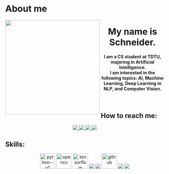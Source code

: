 # About me
<img align="left" width="300" src="https://www.csoonline.com/wp-content/uploads/2023/06/cso_anonymous_hooded_figure_amid_glitched_code_by_stevanovicigor_gettyimages-913469324_binary_by_valerybrozhinsky_gettyimages-1089997102_2400x1600-100800629-orig.jpg?resize=1024%2C683&quality=50&strip=all">
<h1 align="center">My name is Schneider.</h1>
<p align="center">
  <h4 align="center">I am a CS student at TDTU, majoring in Artificial Intelligence.<br> I am interested in the following topics: AI, Machine Learning, Deep Learning in NLP, and Computer Vision.</h4>
</p>
<br>

## How to reach me:
<p align="center">
  <a href="https://www.linkedin.com/in/schneiderpham/" target="_blank">
    <img src="https://img.icons8.com/fluent/48/000000/linkedin.png"/>
  </a>
  <a href="https://www.facebook.com/Schneiderquoc/" alt="Facebook">
    <img src="https://img.icons8.com/fluent/48/000000/facebook-new.png" target="_blank" />
  </a> 
  <a href="https://github.com/BingoBaby" alt="Github">
    <img src="https://img.icons8.com/fluent/48/000000/github.png"/>
  </a> 
  <a href="schneiderquoc@gmail.com" alt="Email">
    <img src="https://img.icons8.com/fluent/48/000000/mailing.png"/>
  </a>
</p>

## Skills:
<p align="center">
  <img width="48" height="48" src="https://img.icons8.com/color/48/python--v1.png" alt="python--v1"/>
  <img src="https://www.vectorlogo.zone/logos/opencv/opencv-icon.svg" alt="opencv" width="48" height="48"/> 
  <img width="48" height="48" src="https://img.icons8.com/color/48/tensorflow.png" alt="tensorflow"/>
  <img src="https://img.icons8.com/color/48/000000/microsoft-sql-server.png"/>
  <img src="https://img.icons8.com/color/48/000000/git.png"/>
  <img width="48" height="48" src="https://img.icons8.com/fluency/48/github.png" alt="github"/>
  <img src="https://img.icons8.com/color/48/000000/visual-studio-code-2019.png"/>
  <img src="https://img.icons8.com/dusk/48/000000/anaconda.png"/>
</p>
